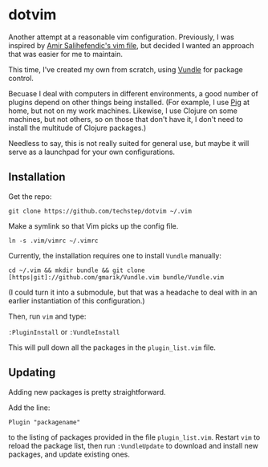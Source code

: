 dotvim
======

Another attempt at a reasonable vim configuration. Previously, I was inspired by 
[Amir Salihefendic's vim file](https://github.com/amix), but decided I wanted an
approach that was easier for me to maintain.

This time, I've created my own from scratch, using [Vundle](https://github.com/gmarik/Vundle.vim) for package
control.

Becuase I deal with computers in different environments, a good number of plugins depend on 
other things being installed. (For example, I use [Pig](https://pig.apache.org/) at home, but not on my work
machines. Likewise, I use Clojure on some machines, but not others, so on those that don't have it, I don't 
need to install the multitude of Clojure packages.)

Needless to say, this is not really suited for general use, but maybe it will
serve as a launchpad for your own configurations.

Installation
------------

Get the repo:

`git clone https://github.com/techstep/dotvim ~/.vim`

Make a symlink so that Vim picks up the config file.

`ln -s .vim/vimrc ~/.vimrc`

Currently, the installation requires one to install `Vundle` manually:

`cd ~/.vim && mkdir bundle && git clone [https|git]://github.com/gmarik/Vundle.vim bundle/Vundle.vim`

(I could turn it into a submodule, but that was a headache to deal with in an earlier
instantiation of this configuration.)

Then, run `vim` and type:

`:PluginInstall` or `:VundleInstall`

This will pull down all the packages in the `plugin_list.vim` file.

Updating
--------

Adding new packages is pretty straightforward.

Add the line:

`Plugin "packagename"`

to the listing of packages provided in the file `plugin_list.vim`. Restart 
`vim` to reload the package list, then run `:VundleUpdate` to download and 
install new packages, and update existing ones.

